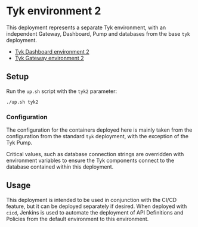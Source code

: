 # Tyk environment 2

 This deployment represents a separate Tyk environment, with an independent Gateway, Dashboard, Pump and databases from the base `tyk` deployment. 

- [Tyk Dashboard environment 2](http://localhost:3002)
- [Tyk Gateway environment 2](http://localhost:8085/basic-open-api/get)

## Setup

Run the `up.sh` script with the `tyk2` parameter:

```
./up.sh tyk2
```

### Configuration

The configuration for the containers deployed here is mainly taken from the configuration from the standard `tyk` deployment, with the exception of the Tyk Pump.

Critical values, such as database connection strings are overridden with environment variables to ensure the Tyk components connect to the database contained within this deployment.

## Usage

This deployment is intended to be used in conjunction with the CI/CD feature, but it can be deployed separately if desired. When deployed with `cicd`, Jenkins is used to automate the deployment of API Definitions and Policies from the default environment to this environment.